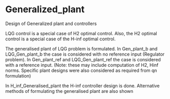 # Generalized_plant
Design of Generalized plant and controllers

LQG control is a special case of H2 optimal control. Also, the H2 optimal control is a special case of the H-inf optimal control.

The generalised plant of LQG problem is formulated.
In  Gen_plant_b and LQG_Gen_plant_b the case is considered with no reference input (Regulator problem).
In Gen_plant_ref and LQG_Gen_plant_ref the case is considered with a reference input. (Note: these may include computation of H2, Hinf norms. Specific plant designs were also considered as required from qn formulation)

In H_inf_Generalised_plant the H-inf controller design is done. Alternative methods of formulating the generalised plant are also shown 
